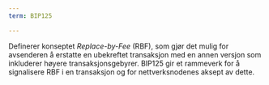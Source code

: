 ```yaml
---
term: BIP125

---
```

Definerer konseptet *Replace-by-Fee* (RBF), som gjør det mulig for avsenderen å erstatte en ubekreftet transaksjon med en annen versjon som inkluderer høyere transaksjonsgebyrer. BIP125 gir et rammeverk for å signalisere RBF i en transaksjon og for nettverksnodenes aksept av dette.